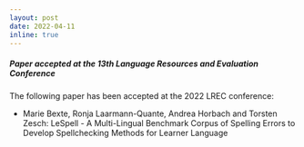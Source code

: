 ```yaml
---
layout: post
date: 2022-04-11
inline: true
---
```


##### Paper accepted at the 13th Language Resources and Evaluation Conference

The following paper has been accepted at the 2022 LREC conference:

- Marie Bexte, Ronja Laarmann-Quante, Andrea Horbach and Torsten Zesch: LeSpell - A Multi-Lingual Benchmark Corpus of Spelling Errors to Develop Spellchecking Methods for Learner Language
